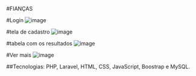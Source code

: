 #FIANÇAS

#Login
![image](https://github.com/joaovictodesousa/Fian-as-Ideias/assets/107226493/d87d6e40-43a0-441d-8c87-4c5eec861061)

#tela de cadastro
![image](https://github.com/joaovictodesousa/Fian-as-Ideias/assets/107226493/d4a2eb6f-8454-4431-88b1-7e7a1a915da4)


#tabela com os resultados
![image](https://github.com/joaovictodesousa/Fian-as-Ideias/assets/107226493/c441364b-5b28-4811-be93-b6bee172deba)

#Ver mais
![image](https://github.com/joaovictodesousa/Fian-as-Ideias/assets/107226493/3227e108-228f-4810-b54b-01dbfda39cec)


##Tecnologias: PHP, Laravel, HTML, CSS, JavaScript, Boostrap e MySQL.
